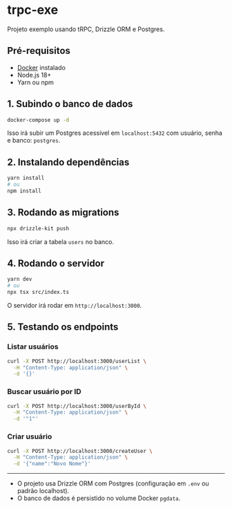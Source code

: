 # trpc-exe

Projeto exemplo usando tRPC, Drizzle ORM e Postgres.

## Pré-requisitos

- [Docker](https://www.docker.com/get-started/) instalado
- Node.js 18+
- Yarn ou npm

## 1. Subindo o banco de dados

```bash
docker-compose up -d
```

Isso irá subir um Postgres acessível em `localhost:5432` com usuário, senha e banco: `postgres`.

## 2. Instalando dependências

```bash
yarn install
# ou
npm install
```

## 3. Rodando as migrations

```bash
npx drizzle-kit push
```

Isso irá criar a tabela `users` no banco.

## 4. Rodando o servidor

```bash
yarn dev
# ou
npx tsx src/index.ts
```

O servidor irá rodar em `http://localhost:3000`.

## 5. Testando os endpoints

### Listar usuários

```bash
curl -X POST http://localhost:3000/userList \
  -H "Content-Type: application/json" \
  -d '{}'
```

### Buscar usuário por ID

```bash
curl -X POST http://localhost:3000/userById \
  -H "Content-Type: application/json" \
  -d '"1"'
```

### Criar usuário

```bash
curl -X POST http://localhost:3000/createUser \
  -H "Content-Type: application/json" \
  -d '{"name":"Novo Nome"}'
```

---

- O projeto usa Drizzle ORM com Postgres (configuração em `.env` ou padrão localhost).
- O banco de dados é persistido no volume Docker `pgdata`.
